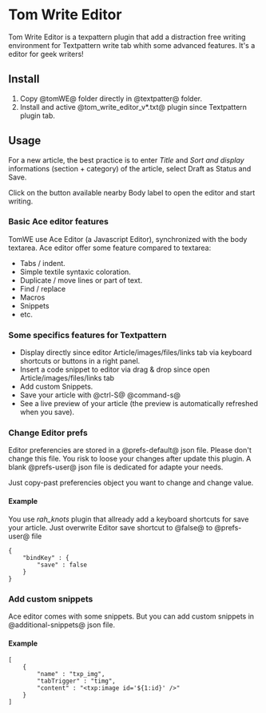 # Tom Write Editor

Tom Write Editor is a texpattern plugin that add a distraction free writing environment for Textpattern write tab whith some advanced features. It's a editor for geek writers!

## Install

1. Copy @tomWE@ folder directly in @textpatter@ folder.
2. Install and active @tom_write_editor_v*.txt@ plugin since Textpattern plugin tab.

## Usage

For a new article, the best practice is to enter _Title_ and _Sort and display_ informations (section + category) of the article, select Draft as Status and Save.

Click on the button available nearby Body label to open the editor and start writing.

### Basic Ace editor features

TomWE use Ace Editor (a Javascript Editor), synchronized with the body textarea. Ace editor offer some feature compared to textarea:

* Tabs / indent.
* Simple textile syntaxic coloration.
* Duplicate / move lines or part of text.
* Find / replace
* Macros
* Snippets
* etc.

### Some specifics features for Textpattern

* Display directly since editor Article/images/files/links tab via keyboard shortcuts or buttons in a right panel.
* Insert a code snippet to editor via drag & drop since open Article/images/files/links tab
* Add custom Snippets.
* Save your article with @ctrl-S@ @command-s@
* See a live preview of your article (the preview is automatically refreshed when you save).

### Change Editor prefs

Editor preferencies are stored in a @prefs-default@ json file. Please don't change this file. You risk to loose your changes after update this plugin. A blank @prefs-user@ json file is dedicated for adapte your needs.

Just copy-past preferencies object you want to change and change value.

#### Example

You use _rah_knots_ plugin that allready add a keyboard shortcuts for save your article. Just overwrite Editor save shortcut to @false@ to @prefs-user@ file

	{
  		"bindKey" : {
    		"save" : false
  		}
	}

### Add custom snippets

Ace editor comes with some snippets. But you can add custom snippets in @additional-snippets@ json file.

#### Example

	[
		{
			"name" : "txp_img",
			"tabTrigger" : "timg",
			"content" : "<txp:image id='${1:id}' />"
		}
	]


